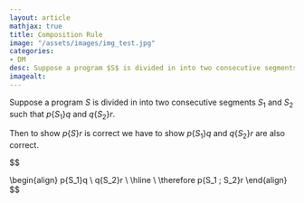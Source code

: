 ```yaml
---
layout: article
mathjax: true
title: Composition Rule
image: "/assets/images/img_test.jpg"
categories:
- DM
desc: Suppose a program $S$ is divided in into two consecutive segments $S_1$ and $S_2$ such that $p\{S_1\}q$ and $q\{S_2\}r$. 
imagealt: 
---
```


Suppose a program $S$ is divided in into two consecutive segments $S_1$ and $S_2$ such that $p\{S_1\}q$ and $q\{S_2\}r$.


































































































































































































































































































































































Then to show $p\{S\}r$ is correct we have to show $p\{S_1\}q$ and $q\{S_2\}r$ are also correct.


































































































































































































































































































































































$$

































































































































































































































































































































































\begin{align}
	p\{S_1\}q \\
	q\{S_2\}r \\
	\hline \\
	\therefore p\{S_1 ; S_2\}r
\end{align}
$$

































































































































































































































































































































































